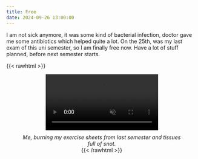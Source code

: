 ```yaml
---
title: Free
date: 2024-09-26 13:00:00
---
```


I am not sick anymore, it was some kind of bacterial infection, doctor gave me some antibiotics which helped quite a lot.
On the 25th, was my last exam of this uni semester, so I am finally free now.
Have a lot of stuff planned, before next semester starts.


{{< rawhtml >}}
<figure style="display: flex;flex-direction: column;align-items: center;text-align: center;">
    <video style="display: block; margin-left: auto; margin-right: auto; width:70%" controls muted>
        <source src="/attachments/burning.webm" type="video/webm">
        Your Browser does not support this embedded video.
    </video>
    <figcaption style="font-style: italic;margin-top: 10px;">Me, burning my exercise sheets from last semester and tissues full of snot.</figcaption>
{{< /rawhtml >}}


